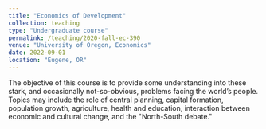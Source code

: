 ```yaml
---
title: "Economics of Development"
collection: teaching
type: "Undergraduate course"
permalink: /teaching/2020-fall-ec-390
venue: "University of Oregon, Economics"
date: 2022-09-01
location: "Eugene, OR"
---
```


The objective of this course is to provide some understanding into these stark, and occasionally not-so-obvious, problems facing the world’s people. Topics may include the role of central planning, capital formation, population growth, agriculture, health and education, interaction between economic and cultural change, and the "North-South debate."

